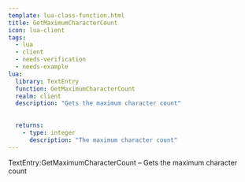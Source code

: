 ```yaml
---
template: lua-class-function.html
title: GetMaximumCharacterCount
icon: lua-client
tags:
  - lua
  - client
  - needs-verification
  - needs-example
lua:
  library: TextEntry
  function: GetMaximumCharacterCount
  realm: client
  description: "Gets the maximum character count"
  
  
  returns:
    - type: integer
      description: "The maximum character count"
---
```


<div class="lua__search__keywords">
TextEntry:GetMaximumCharacterCount &#x2013; Gets the maximum character count
</div>
